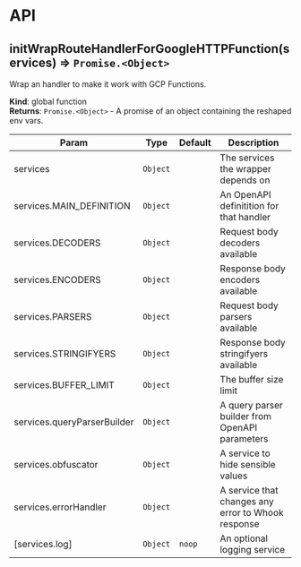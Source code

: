# API
<a name="initWrapRouteHandlerForGoogleHTTPFunction"></a>

## initWrapRouteHandlerForGoogleHTTPFunction(services) ⇒ <code>Promise.&lt;Object&gt;</code>
Wrap an handler to make it work with GCP Functions.

**Kind**: global function  
**Returns**: <code>Promise.&lt;Object&gt;</code> - A promise of an object containing the reshaped env vars.  

| Param | Type | Default | Description |
| --- | --- | --- | --- |
| services | <code>Object</code> |  | The services the wrapper depends on |
| services.MAIN_DEFINITION | <code>Object</code> |  | An OpenAPI definitition for that handler |
| services.DECODERS | <code>Object</code> |  | Request body decoders available |
| services.ENCODERS | <code>Object</code> |  | Response body encoders available |
| services.PARSERS | <code>Object</code> |  | Request body parsers available |
| services.STRINGIFYERS | <code>Object</code> |  | Response body stringifyers available |
| services.BUFFER_LIMIT | <code>Object</code> |  | The buffer size limit |
| services.queryParserBuilder | <code>Object</code> |  | A query parser builder from OpenAPI parameters |
| services.obfuscator | <code>Object</code> |  | A service to hide sensible values |
| services.errorHandler | <code>Object</code> |  | A service that changes any error to Whook response |
| [services.log] | <code>Object</code> | <code>noop</code> | An optional logging service |

